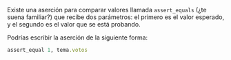 Existe una aserción para comparar valores llamada `assert_equals` (¿te suena familiar?) que recibe dos parámetros: el primero es el valor esperado, y el segundo es el valor que se está probando.

Podrías escribir la aserción de la siguiente forma:

```ruby
assert_equal 1, tema.votos
```